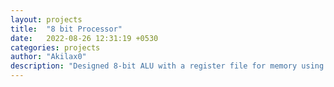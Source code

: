 ```yaml
---
layout: projects
title:  "8 bit Processor"
date:   2022-08-26 12:31:19 +0530
categories: projects 
author: "Akilax0"
description: "Designed 8-bit ALU with a register file for memory using Verilog. Simulated processor behaviour using Icarus Verilog and input and output signals were observed using GTKWave. Tested behaviour using ARM assembly code."
---
```


